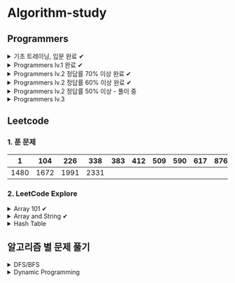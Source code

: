 # Algorithm-study

## Programmers

<details>
<summary>
기초 트레이닝, 입문 완료 ✔
</summary>

| ![코딩 기초 트레이닝 캘린더](https://github.com/JisooPyo/My-Study/assets/130378232/ecdaf685-54e7-415f-8194-62d2a131a668) | ![코딩테스트 입문 캘린더 (1)](https://github.com/JisooPyo/My-Study/assets/130378232/4daaedbf-d6c0-40a1-a8f1-acb7cd183f8e) |
|---------------------------------------------------------------------------------------------------------------|-----------------------------------------------------------------------------------------------------------------|

</details>

<details>
<summary>
Programmers lv.1 완료 ✔
</summary>

![image](https://github.com/JisooPyo/My-Study/assets/130378232/fdd15c4e-d3c0-4a26-9305-e5e0cb563b9b)

</details>

<details>
<summary>
Programmers lv.2 정답률 70% 이상 완료 ✔
</summary>

* 최댓값과 최솟값
* JadenCase 문자열 만들기
* 최솟값 만들기
* 올바른 괄호
* 이진 변환 반복하기
* 숫자의 표현
* 다음 큰 숫자
* 피보나치 수
* 짝지어 제거하기
* 카펫

</details>

<details>
<summary>
Programmers lv.2 정답률 60% 이상 완료 ✔
</summary>

* 영어 끝말잇기
* 구명보트
* 점프와 순간 이동
* 예상 대진표
* N개의 최소공배수
* 멀리 뛰기
* 귤 고르기
* 연속 부분 수열 합의 개수
* 괄호 회전하기
* 할인 행사
* n^2 배열 자르기
* H-Index
* 행렬의 곱셈
* [1차] 캐시
* 의상
* 튜플
* 기능개발
* 프로세스
* 뉴스 클러스터링
* 피로도
* 전화번호 목록
* k진수에서 소수 개수 구하기
* 타겟 넘버

</details>

<details>
<summary>
Programmers lv.2 정답률 50% 이상 - 풀이 중
</summary>

* [3차] 압축
* [3차] n진수 게임
* 게임 맵 최단거리
* 모음사전
* 더 맵게
* 주차 요금 계산
* 방문 길이
* 주식 가격

</details>

<details>
<summary>
Programmers lv.3 
</summary>

* 정수 삼각형

</details>

## Leetcode

### 1. 푼 문제

| 1    | 104  | 226  | 338  | 383 | 412 | 509 | 590 | 617 | 876 | 897 | 938 | 1342 | 1379 |
|------|------|------|------|-----|-----|-----|-----|-----|-----|-----|-----|------|------|
| 1480 | 1672 | 1991 | 2331 |     |     |     |     |     |     |     |     |      |      |

### 2. LeetCode Explore

<details>
<summary>
Array 101 ✔
</summary>

#### Introduction

* Max Consecutive Ones
* Find Numbers with Even Number of Digits
* Squares of a Sorted Array

#### Inserting Items Into an Array

* Duplicate Zeros
* Merge Sorted Array

#### Deleting Items From an Array

* Remove Element
* Remove Duplicates from Sorted Array

#### Searching for Items in an Array

* Check If N and Its Double Exist
* Valid Mountain Array

#### In-Place Operations

* Replace Elements with Greatest Element on Right Side
* Remove Duplicates from Sorted Array
* Move Zeroes
* Sort Array By Parity
* Remove Element

#### Conclusion

* Height Checker
* Third Maximum Number
* Find All Numbers Disappeared in an Array
* Squares of a Sorted Array

</details>

<details>
<summary>
Array and String ✔
</summary>

#### Introduction to Array

* Find Pivot Index
* Largest Number At Least Twice of Others
* Plus One

#### Introduction to 2D Array

* Diagonal Traverse
* Spiral Matrix
* Pascal's Triangle

#### Introduction to String

* Add Binary
* Implement strStr()
* Longest Common Prefix

#### Two-Pointer Technique

* Reverse String
* Array Partition 1
* Two Sum 2
* Minimum Size Subarray Sum

#### Conclusion

* Rotate Array
* Pascal's Triangle 2
* Reverse Words in a String
* Reverse Words in a String 3

</details>

<details>
<summary>
Hash Table
</summary>

#### Design a Hash Table

* Design HashSet
* Design HashMap

#### Practical Application - Hash Set

* Contains Duplicate
* Single Number
* Intersection of Two Arrays
* Happy Number

#### Practical Application - Hash Map

* Two Sum
* Isomorphic Strings
* Minimum Index Sum Of Two Lists
* First Unique Character in a String
* Intersection of Two Arrays 2
* Contains Duplicate 2

#### Practical Application - Design the Key

* Group Anagrams
* Valid Sudoku

</details>

## 알고리즘 별 문제 풀기

<details>
<summary>
DFS/BFS
</summary>

### Programmers

* 타겟넘버 - DFS
* 게임 맵 최단거리 - BFS

### Leetcode

#### DFS

* 1379 - Find a Corresponding Node of a Binary Tree in a Clone of That Tree
* 938 - Range Sum of BST
* 617 - Merge Two Binary Trees
* 897 - Increasing Order Search Tree
* 2331 - Evaluate Boolean Binary Tree
* 590 - N-ary Tree Postorder Traversal

#### BFS

* 226 - Invert Binary Tree
* 104 - Maximum Depth of Binary Tree

</details>

<details>
<summary>
Dynamic Programming
</summary>

### Programmers

* 정수 삼각형

### Leetcode

* 338 - Counting Bits
* 509 - Fibonacci Number

</details>
